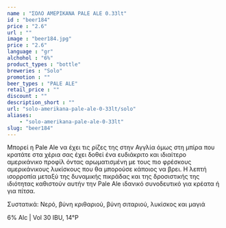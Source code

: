 ```yaml
---
name : "ΣΟΛΟ ΑΜΕΡΙΚΑΝΑ PALE ALE 0.33lt"
id : "beer184"
price : "2.6"
url : ""
image : "beer184.jpg"
price : "2.6"
language : "gr"
alchohol : "6%"
product_types : "bottle"
breweries : "Solo"
promotion : ""
beer_types : "PALE ALE"
retail_price : ""
discount : ""
description_short : ""
url: "solo-amerikana-pale-ale-0-33lt/solo"
aliases: 
    - "solo-amerikana-pale-ale-0-33lt"
slug: "beer184"
---
```


Μπορεί η Pale Ale να έχει τις ρίζες της στην Αγγλία όμως στη μπίρα που κρατάτε στα χέρια σας έχει δοθεί ένα ευδιάκριτο και ιδιαίτερο αμερικάνικο προφίλ όντας αρωματισμένη με τους πιο φρέσκους αμερικάνικους λυκίσκους που θα μπορούσε κάποιος να βρει. Η λεπτή ισορροπία μεταξύ της δυναμικής πικράδας και της δροσιστικής της ιδιότητας καθιστούν αυτήν την Pale Ale ιδανικό συνοδευτικό για κρέατα ή για πίτσα.

Συστατικά: Νερό, βύνη κριθαριού, βύνη σιταριού, λυκίσκος και μαγιά

6% Alc | Vol 30 IBU, 14°P